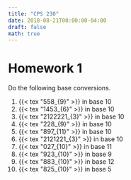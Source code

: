 ```yaml
---
title: "CPS 230"
date: 2018-08-21T00:00:00-04:00
draft: false
math: true
---
```


# Homework 1

Do the following base conversions.

1. {{< tex "558_{9}" >}} in base 10
1. {{< tex "1453_{6}" >}} in base 10 
1. {{< tex "2122221_{3}" >}} in base 10
1. {{< tex "228_{9}" >}} in base 10
1. {{< tex "897_{11}" >}} in base 10
1. {{< tex "2121221_{3}" >}} in base 10
1. {{< tex "027_{10}" >}} in base 11
1. {{< tex "923_{10}" >}} in base 9
1. {{< tex "883_{10}" >}} in base 12
1. {{< tex "825_{10}" >}} in base 5